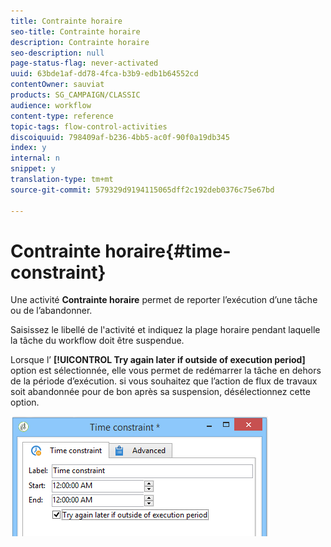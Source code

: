 ```yaml
---
title: Contrainte horaire
seo-title: Contrainte horaire
description: Contrainte horaire
seo-description: null
page-status-flag: never-activated
uuid: 63bde1af-dd78-4fca-b3b9-edb1b64552cd
contentOwner: sauviat
products: SG_CAMPAIGN/CLASSIC
audience: workflow
content-type: reference
topic-tags: flow-control-activities
discoiquuid: 798409af-b236-4bb5-ac0f-90f0a19db345
index: y
internal: n
snippet: y
translation-type: tm+mt
source-git-commit: 579329d9194115065dff2c192deb0376c75e67bd

---
```



# Contrainte horaire{#time-constraint}

Une activité **Contrainte horaire** permet de reporter l’exécution d’une tâche ou de l’abandonner.

Saisissez le libellé de l&#39;activité et indiquez la plage horaire pendant laquelle la tâche du workflow doit être suspendue.

Lorsque l’ **[!UICONTROL Try again later if outside of execution period]** option est sélectionnée, elle vous permet de redémarrer la tâche en dehors de la période d’exécution. si vous souhaitez que l’action de flux de travaux soit abandonnée pour de bon après sa suspension, désélectionnez cette option.

![](assets/s_user_scheduled_wait.png)

